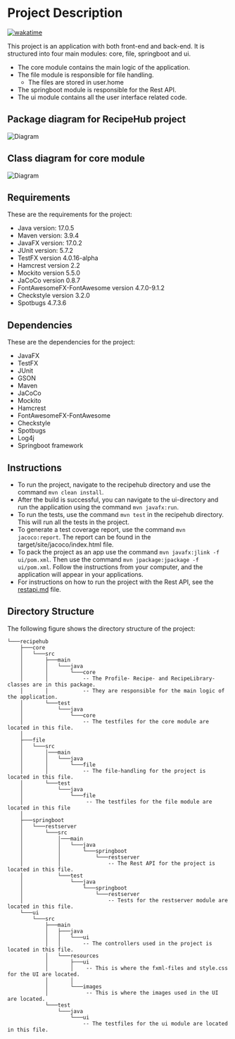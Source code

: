 # Project Description

[![wakatime](https://wakatime.com/badge/user/2dd907da-de6a-4666-be49-93df180978c4/project/ccb900b2-aceb-41eb-8ff6-22c27b3823fc.svg)](https://wakatime.com/badge/user/2dd907da-de6a-4666-be49-93df180978c4/project/ccb900b2-aceb-41eb-8ff6-22c27b3823fc)

This project is an application with both front-end and back-end. It is structured into four main modules: core, file, springboot and ui.

- The core module contains the main logic of the application.
- The file module is responsible for file handling.
    - The files are stored in user.home
- The springboot module is responsible for the Rest API.
- The ui module contains all the user interface related code.


## Package diagram for RecipeHub project

![Diagram](https://i.imgur.com/eoW6Ppw.png)

## Class diagram for core module

![Diagram](https://i.imgur.com/083smoE.png)

## Requirements

These are the requirements for the project:

- Java version: 17.0.5
- Maven version: 3.9.4
- JavaFX version: 17.0.2
- JUnit version: 5.7.2
- TestFX version 4.0.16-alpha
- Hamcrest version 2.2
- Mockito version 5.5.0
- JaCoCo version 0.8.7
- FontAwesomeFX-FontAwesome version 4.7.0-9.1.2
- Checkstyle version 3.2.0
- Spotbugs 4.7.3.6

## Dependencies

These are the dependencies for the project:

- JavaFX
- TestFX
- JUnit
- GSON
- Maven
- JaCoCo
- Mockito
- Hamcrest
- FontAwesomeFX-FontAwesome
- Checkstyle
- Spotbugs
- Log4j
- Springboot framework


## Instructions

- To run the project, navigate to the recipehub directory and use the command `mvn clean install`.
- After the build is successful, you can navigate to the ui-directory and run the application using the command `mvn javafx:run`.
- To run the tests, use the command `mvn test` in the recipehub directory. This will run all the tests in the project.
- To generate a test coverage report, use the command `mvn jacoco:report`. The report can be found in the target/site/jacoco/index.html file.
- To pack the project as an app use the command `mvn javafx:jlink -f ui/pom.xml`. Then use the command `mvn jpackage:jpackage -f ui/pom.xml`. Follow the instructions from your computer, and the application will appear in your applications.
- For instructions on how to run the project with the Rest API, see the [restapi.md](./docs/release3/restapi.md) file.

## Directory Structure

The following figure shows the directory structure of the project:


```
└───recipehub
    ├───core
    │   └───src
    │       ├───main
    │       │   └───java
    │       │       └───core
    │       │           -- The Profile- Recipe- and RecipeLibrary-classes are in this package.
    │       │           -- They are responsible for the main logic of the application.
    │       └───test
    │           └───java
    │               └───core
    │                   -- The testfiles for the core module are located in this file.
    │
    ├───file
    │   └───src
    │       │───main
    │       │   └───java
    │       │       └───file
    │       │           -- The file-handling for the project is located in this file.
    │       └───test
    │           └───java
    │               └───file
    │                    -- The testfiles for the file module are located in this file
    │
    ├───springboot
    │   └───restserver
    │       └───src
    │           │───main
    │           │   └───java
    │           │       └───springboot
    │           │           └───restserver
    │           │               -- The Rest API for the project is located in this file.
    │           └───test
    │               └───java
    │                   └───springboot
    │                       └───restserver
    │                           -- Tests for the restserver module are located in this file.
    └───ui
        └───src
            ├───main
            │   ├───java
            │   │   └───ui
            │   │       -- The controllers used in the project is located in this file.
            │   └───resources
            │       ├───ui
            │       │    -- This is where the fxml-files and style.css for the UI are located.
            │       │
            │       └───images
            │            -- This is where the images used in the UI are located.
            └───test
                └───java
                    └───ui
                        -- The testfiles for the ui module are located in this file.
```
